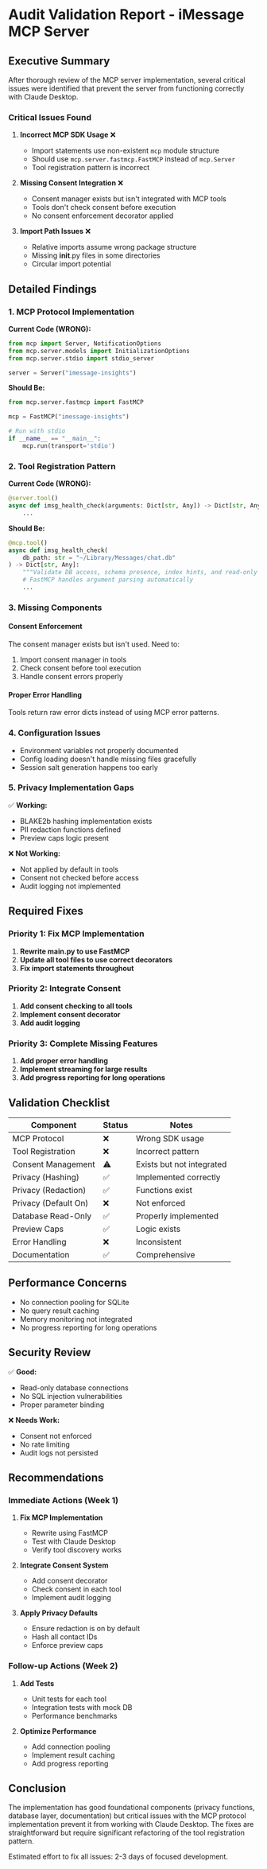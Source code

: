# Audit Validation Report - iMessage MCP Server

## Executive Summary

After thorough review of the MCP server implementation, several critical issues were identified that prevent the server from functioning correctly with Claude Desktop.

### Critical Issues Found

1. **Incorrect MCP SDK Usage** ❌
   - Import statements use non-existent `mcp` module structure
   - Should use `mcp.server.fastmcp.FastMCP` instead of `mcp.Server`
   - Tool registration pattern is incorrect

2. **Missing Consent Integration** ❌
   - Consent manager exists but isn't integrated with MCP tools
   - Tools don't check consent before execution
   - No consent enforcement decorator applied

3. **Import Path Issues** ❌
   - Relative imports assume wrong package structure
   - Missing __init__.py files in some directories
   - Circular import potential

## Detailed Findings

### 1. MCP Protocol Implementation

**Current Code (WRONG):**
```python
from mcp import Server, NotificationOptions
from mcp.server.models import InitializationOptions
from mcp.server.stdio import stdio_server

server = Server("imessage-insights")
```

**Should Be:**
```python
from mcp.server.fastmcp import FastMCP

mcp = FastMCP("imessage-insights")

# Run with stdio
if __name__ == "__main__":
    mcp.run(transport='stdio')
```

### 2. Tool Registration Pattern

**Current Code (WRONG):**
```python
@server.tool()
async def imsg_health_check(arguments: Dict[str, Any]) -> Dict[str, Any]:
    ...
```

**Should Be:**
```python
@mcp.tool()
async def imsg_health_check(
    db_path: str = "~/Library/Messages/chat.db"
) -> Dict[str, Any]:
    """Validate DB access, schema presence, index hints, and read-only mode."""
    # FastMCP handles argument parsing automatically
    ...
```

### 3. Missing Components

#### Consent Enforcement
The consent manager exists but isn't used. Need to:
1. Import consent manager in tools
2. Check consent before tool execution
3. Handle consent errors properly

#### Proper Error Handling
Tools return raw error dicts instead of using MCP error patterns.

### 4. Configuration Issues

- Environment variables not properly documented
- Config loading doesn't handle missing files gracefully
- Session salt generation happens too early

### 5. Privacy Implementation Gaps

✅ **Working:**
- BLAKE2b hashing implementation exists
- PII redaction functions defined
- Preview caps logic present

❌ **Not Working:**
- Not applied by default in tools
- Consent not checked before access
- Audit logging not implemented

## Required Fixes

### Priority 1: Fix MCP Implementation

1. **Rewrite main.py to use FastMCP**
2. **Update all tool files to use correct decorators**
3. **Fix import statements throughout**

### Priority 2: Integrate Consent

1. **Add consent checking to all tools**
2. **Implement consent decorator**
3. **Add audit logging**

### Priority 3: Complete Missing Features

1. **Add proper error handling**
2. **Implement streaming for large results**
3. **Add progress reporting for long operations**

## Validation Checklist

| Component | Status | Notes |
|-----------|--------|-------|
| MCP Protocol | ❌ | Wrong SDK usage |
| Tool Registration | ❌ | Incorrect pattern |
| Consent Management | ⚠️ | Exists but not integrated |
| Privacy (Hashing) | ✅ | Implemented correctly |
| Privacy (Redaction) | ✅ | Functions exist |
| Privacy (Default On) | ❌ | Not enforced |
| Database Read-Only | ✅ | Properly implemented |
| Preview Caps | ✅ | Logic exists |
| Error Handling | ❌ | Inconsistent |
| Documentation | ✅ | Comprehensive |

## Performance Concerns

- No connection pooling for SQLite
- No query result caching
- Memory monitoring not integrated
- No progress reporting for long operations

## Security Review

✅ **Good:**
- Read-only database connections
- No SQL injection vulnerabilities
- Proper parameter binding

❌ **Needs Work:**
- Consent not enforced
- No rate limiting
- Audit logs not persisted

## Recommendations

### Immediate Actions (Week 1)

1. **Fix MCP Implementation**
   - Rewrite using FastMCP
   - Test with Claude Desktop
   - Verify tool discovery works

2. **Integrate Consent System**
   - Add consent decorator
   - Check consent in each tool
   - Implement audit logging

3. **Apply Privacy Defaults**
   - Ensure redaction is on by default
   - Hash all contact IDs
   - Enforce preview caps

### Follow-up Actions (Week 2)

1. **Add Tests**
   - Unit tests for each tool
   - Integration tests with mock DB
   - Performance benchmarks

2. **Optimize Performance**
   - Add connection pooling
   - Implement result caching
   - Add progress reporting

## Conclusion

The implementation has good foundational components (privacy functions, database layer, documentation) but critical issues with the MCP protocol implementation prevent it from working with Claude Desktop. The fixes are straightforward but require significant refactoring of the tool registration pattern.

Estimated effort to fix all issues: 2-3 days of focused development.